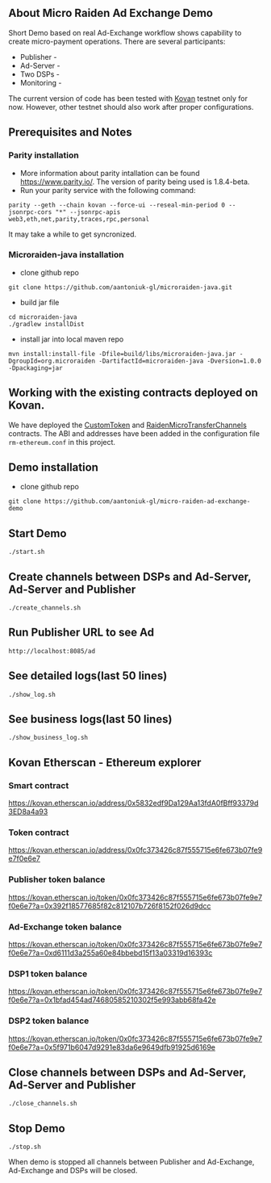 ## About Micro Raiden Ad Exchange Demo 
Short Demo based on real Ad-Exchange workflow shows capability to create micro-payment operations.
There are several participants: 
- Publisher  - 
- Ad-Server  - 
- Two DSPs   - 
- Monitoring -  

The current version of code has been tested with [Kovan](https://gitter.im/kovan-testnet/) testnet only for now. However, other testnet should also work after proper configurations.
## Prerequisites and Notes
### Parity installation
- More information about parity intallation can be found https://www.parity.io/. The version of parity being used is 1.8.4-beta. 
- Run your parity service with the following command:
```
parity --geth --chain kovan --force-ui --reseal-min-period 0 --jsonrpc-cors "*" --jsonrpc-apis web3,eth,net,parity,traces,rpc,personal
```
It may take a while to get syncronized.
### Microraiden-java installation
- clone github repo
```
git clone https://github.com/aantoniuk-gl/microraiden-java.git
```
- build jar file
```
cd microraiden-java
./gradlew installDist    
``` 
- install jar into local maven repo
```
mvn install:install-file -Dfile=build/libs/microraiden-java.jar -DgroupId=org.microraiden -DartifactId=microraiden-java -Dversion=1.0.0 -Dpackaging=jar
```
## Working with the existing contracts deployed on Kovan.
We have deployed the [CustomToken](https://kovan.etherscan.io/address/0x0fc373426c87f555715e6fe673b07fe9e7f0e6e7) and [RaidenMicroTransferChannels](https://kovan.etherscan.io/address/0x5832edf9Da129Aa13fdA0fBff93379d3ED8a4a93) contracts. The ABI and addresses have been added in the configuration file `rm-ethereum.conf` in this project. 
## Demo installation
- clone github repo
```
git clone https://github.com/aantoniuk-gl/micro-raiden-ad-exchange-demo
```
## Start Demo
```
./start.sh
```
## Create channels between DSPs and Ad-Server, Ad-Server and Publisher
```
./create_channels.sh
```
## Run Publisher URL to see Ad
```
http://localhost:8085/ad
```
## See detailed logs(last 50 lines)
```
./show_log.sh
```
## See business logs(last 50 lines)
```
./show_business_log.sh
```
## Kovan Etherscan - Ethereum explorer
### Smart contract 
https://kovan.etherscan.io/address/0x5832edf9Da129Aa13fdA0fBff93379d3ED8a4a93
### Token contract 
https://kovan.etherscan.io/address/0x0fc373426c87f555715e6fe673b07fe9e7f0e6e7
### Publisher token balance
https://kovan.etherscan.io/token/0x0fc373426c87f555715e6fe673b07fe9e7f0e6e7?a=0x392f18577685f82c812107b726f8152f026d9dcc
### Ad-Exchange token balance
https://kovan.etherscan.io/token/0x0fc373426c87f555715e6fe673b07fe9e7f0e6e7?a=0xd6111d3a255a60e84bbebd15f13a03319d16393c
### DSP1 token balance
https://kovan.etherscan.io/token/0x0fc373426c87f555715e6fe673b07fe9e7f0e6e7?a=0x1bfad454ad74680585210302f5e993abb68fa42e
### DSP2 token balance
https://kovan.etherscan.io/token/0x0fc373426c87f555715e6fe673b07fe9e7f0e6e7?a=0x5f971b6047d9291e83da6e9649dfb91925d6169e
## Close channels between DSPs and Ad-Server, Ad-Server and Publisher
```
./close_channels.sh
```
## Stop Demo
```
./stop.sh
```
When demo is stopped all channels between Publisher and Ad-Exchange, Ad-Exchange and DSPs will be closed.
